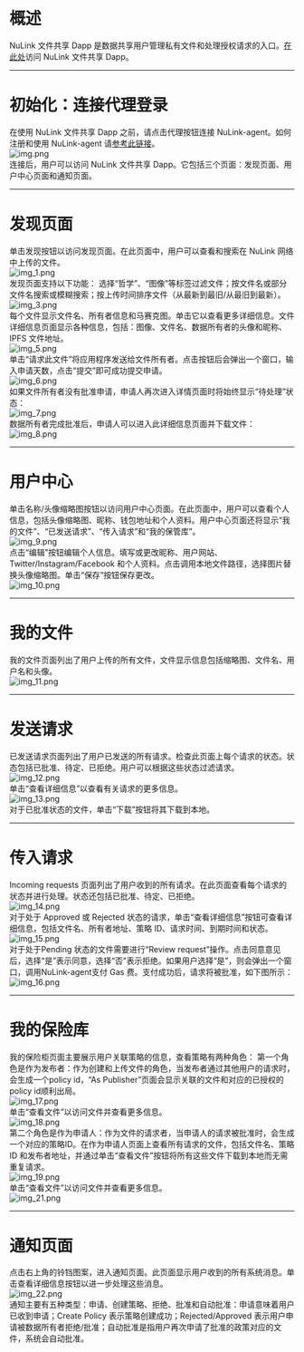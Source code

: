 # 概述
NuLink 文件共享 Dapp 是数据共享用户管理私有文件和处理授权请求的入口。[在此处](https://filetransfer.nulink.org/)访问 NuLink 文件共享 Dapp。
***
# 初始化：连接代理登录
在使用 NuLink 文件共享 Dapp 之前，请点击代理按钮连接 NuLink-agent。如何注册和使用 NuLink-agent 请[参考此链接](https://docs.nulink.org/products/nulink_agent)。  
![img.png](images/img.png)  
连接后，用户可以访问 NuLink 文件共享 Dapp。它包括三个页面：发现页面、用户中心页面和通知页面。
***
# 发现页面
单击发现按钮以访问发现页面。在此页面中，用户可以查看和搜索在 NuLink 网络中上传的文件。  
![img_1.png](images/img_1.png)  
发现页面支持以下功能： 选择“哲学”、“图像”等标签过滤文件；按文件名或部分文件名搜索或模糊搜索；按上传时间排序文件（从最新到最旧/从最旧到最新）。  
![img_3.png](images/img_3.png)  
每个文件显示文件名、所有者信息和马赛克图。单击它以查看更多详细信息。文件详细信息页面显示各种信息，包括：图像、文件名、数据所有者的头像和昵称、IPFS 文件地址。  
![img_5.png](images/img_5.png)  
单击“请求此文件”将应用程序发送给文件所有者。点击按钮后会弹出一个窗口，输入申请天数，点击“提交”即可成功提交申请。  
![img_6.png](images/img_6.png)  
如果文件所有者没有批准申请，申请人再次进入详情页面时将始终显示“待处理”状态：  
![img_7.png](images/img_7.png)  
数据所有者完成批准后，申请人可以进入此详细信息页面并下载文件：  
![img_8.png](images/img_8.png)  
***
# 用户中心
单击名称/头像缩略图按钮以访问用户中心页面。在此页面中，用户可以查看个人信息，包括头像缩略图、昵称、钱包地址和个人资料。用户中心页面还将显示“我的文件”、“已发送请求”、“传入请求”和“我的保管库”。  
![img_9.png](images/img_9.png)   
点击“编辑”按钮编辑个人信息。填写或更改昵称、用户网站、Twitter/Instagram/Facebook 和个人资料。点击调用本地文件路径，选择图片替换头像缩略图。单击“保存”按钮保存更改。  
![img_10.png](images/img_10.png)  
***
# 我的文件
我的文件页面列出了用户上传的所有文件，文件显示信息包括缩略图、文件名、用户名和头像。  
![img_11.png](images/img_11.png)  
***
# 发送请求
已发送请求页面列出了用户已发送的所有请求。检查此页面上每个请求的状态。状态包括已批准、待定、已拒绝。用户可以根据这些状态过滤请求。  
![img_12.png](images/img_12.png)  
单击“查看详细信息”以查看有关请求的更多信息。  
![img_13.png](images/img_13.png)  
对于已批准状态的文件，单击“下载”按钮将其下载到本地。
***
# 传入请求
Incoming requests 页面列出了用户收到的所有请求。在此页面查看每个请求的状态并进行处理。状态还包括已批准、待定、已拒绝。  
![img_14.png](images/img_14.png)  
对于处于 Approved 或 Rejected 状态的请求，单击“查看详细信息”按钮可查看详细信息，包括文件名、所有者地址、策略 ID、请求时间、到期时间和状态。  
![img_15.png](images/img_15.png)  
对于处于Pending 状态的文件需要进行“Review request”操作。点击同意意见后，选择“是”表示同意，选择“否”表示拒绝。如果用户选择“是”，则会弹出一个窗口，调用NuLink-agent支付 Gas 费。支付成功后，请求将被批准，如下图所示：
![img_16.png](images/img_16.png)  
***
# 我的保险库
我的保险柜页面主要展示用户关联策略的信息，查看策略有两种角色： 第一个角色是作为发布者：作为创建和上传文件的角色，当发布者通过其他用户的请求时，会生成一个policy id，“As Publisher”页面会显示关联的文件和对应的已授权的policy id顺利出局。  
![img_17.png](images/img_17.png)  
单击“查看文件”以访问文件并查看更多信息。  
![img_18.png](images/img_18.png)  
第二个角色是作为申请人：作为文件的请求者，当申请人的请求被批准时，会生成一个对应的策略ID。在作为申请人页面上查看所有请求的文件，包括文件名、策略 ID 和发布者地址，并通过单击“查看文件”按钮将所有这些文件下载到本地而无需重复请求。  
![img_19.png](images/img_19.png)  
单击“查看文件”以访问文件并查看更多信息。  
![img_21.png](images/img_21.png)  
***
# 通知页面
点击右上角的铃铛图案，进入通知页面。此页面显示用户收到的所有系统消息。单击查看详细信息按钮以进一步处理这些消息。  
![img_22.png](images/img_22.png)  
通知主要有五种类型：申请、创建策略、拒绝、批准和自动批准：申请意味着用户已收到申请；Create Policy 表示策略创建成功；Rejected/Approved 表示用户申请被数据所有者拒绝/批准；自动批准是指用户再次申请了批准的政策对应的文件，系统会自动批准。